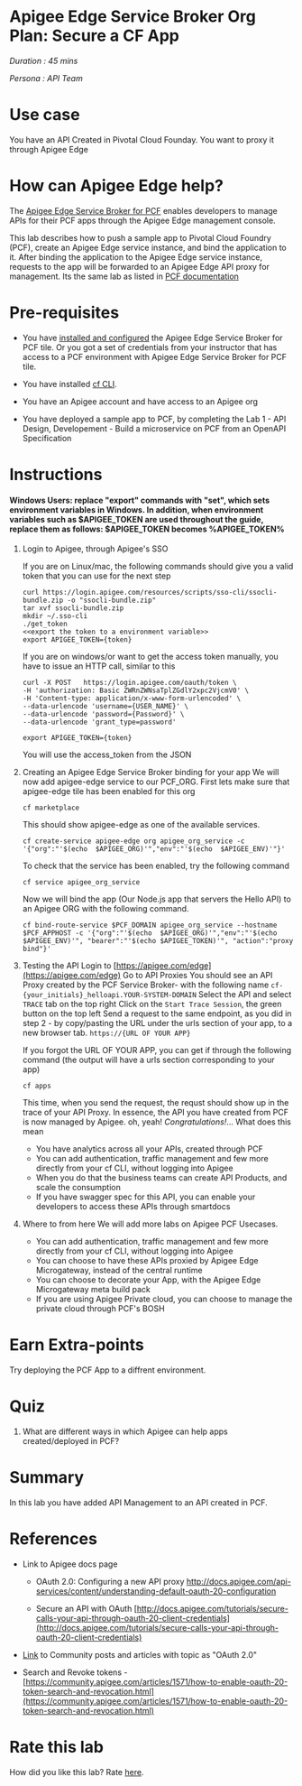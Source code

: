 # Apigee Edge Service Broker Org Plan: Secure a CF App

*Duration : 45 mins*

*Persona : API Team*

# Use case

You have an API Created in Pivotal Cloud Founday. You want to proxy it through Apigee Edge

# How can Apigee Edge help?

The [Apigee Edge Service Broker for PCF](http://docs.pivotal.io/partners/apigee/index.html) enables developers to manage APIs for their PCF apps through the Apigee Edge management console.

This lab describes how to push a sample app to Pivotal Cloud Foundry (PCF), create an Apigee Edge service instance, and bind the application to it. After binding the application to the Apigee Edge service instance, requests to the app will be forwarded to an Apigee Edge API proxy for management. Its the same lab as listed in [PCF documentation](http://docs.pivotal.io/partners/apigee/proxying.html)

# Pre-requisites

* You have [installed and configured](http://docs.pivotal.io/partners/apigee/installing.html) the Apigee Edge Service Broker for PCF tile. Or you got a set of credentials from your instructor that has access to a PCF environment with Apigee Edge Service Broker for PCF tile. 

* You have installed [cf CLI](https://docs.cloudfoundry.org/cf-cli/install-go-cli.html).

* You have an Apigee account and have access to an Apigee org

* You have deployed a sample app to PCF, by completing the Lab 1 - API Design, Developement - Build a microservice on PCF from an OpenAPI Specification 

# Instructions

#### Windows Users: replace "export" commands with "set", which sets environment variables in Windows.  In addition, when environment variables such as $APIGEE_TOKEN are used throughout the guide, replace them as follows: $APIGEE_TOKEN becomes %APIGEE_TOKEN%

1. Login to Apigee, through Apigee's SSO

    If you are on Linux/mac, the following commands should give you a valid token that you can use for the next step
    
    ```
    curl https://login.apigee.com/resources/scripts/sso-cli/ssocli-bundle.zip -o "ssocli-bundle.zip"
    tar xvf ssocli-bundle.zip
    mkdir ~/.sso-cli
    ./get_token
	<<export the token to a environment variable>>
	export APIGEE_TOKEN={token}
    ```
    
    
    If you are on windows/or want to get the access token manually, you have to issue an HTTP call, similar to this
    
    ```
    curl -X POST   https://login.apigee.com/oauth/token \
    -H 'authorization: Basic ZWRnZWNsaTplZGdlY2xpc2VjcmV0' \
    -H 'Content-type: application/x-www-form-urlencoded' \
    --data-urlencode 'username={USER_NAME}' \
    --data-urlencode 'password={Password}' \
    --data-urlencode 'grant_type=password'
	
	export APIGEE_TOKEN={token}
    ```
    
    You will use the access_token from the JSON 
    
2. Creating an Apigee Edge Service Broker binding for your app
    We will now add apigee-edge service to our PCF_ORG.
    First lets make sure that apigee-edge tile has been enabled for this org
    ```
    cf marketplace
    ```
    This should show apigee-edge as one of the available services.
    ```
    cf create-service apigee-edge org apigee_org_service -c '{"org":"'$(echo  $APIGEE_ORG)'","env":"'$(echo  $APIGEE_ENV)'"}'
    ```
    
    To check that the service has been enabled, try the following command
    
    ```
    cf service apigee_org_service
    ```
    Now we will bind the app (Our Node.js app that servers the Hello API) to an Apigee ORG with the following command.
    ```
    cf bind-route-service $PCF_DOMAIN apigee_org_service --hostname $PCF_APPHOST -c '{"org":"'$(echo  $APIGEE_ORG)'","env":"'$(echo  $APIGEE_ENV)'", "bearer":"'$(echo $APIGEE_TOKEN)'", "action":"proxy bind"}'
    ```
	
	


3. Testing the API
    Login to [https://apigee.com/edge](https://apigee.com/edge)
    Go to API Proxies
    You should see an API Proxy created by the PCF Service Broker- with the following name `cf-{your_initials}_helloapi.YOUR-SYSTEM-DOMAIN`
    Select the API and select `TRACE` tab on the top right
    Click on the `Start Trace Session`, the green button on the top left
    Send a request to the same endpoint, as you did in step 2 - by copy/pasting the URL under the urls section of your app, to a new browser tab. `https://{URL OF YOUR APP}`
	
      
    If you forgot the URL OF YOUR APP, you can get if through the following command (the output will have a urls section corresponding to your app)
    ```
    cf apps
    ```
    This time, when you send the request, the requst should show up in the trace of your API Proxy.
    In essence, the API you have created from PCF is now managed by Apigee. oh, yeah! *Congratulations!*...
    What does this mean
    - You have analytics across all your APIs, created through PCF
    - You can add authentication, traffic management and few more directly from your cf CLI, without logging into Apigee
    - When you do that the business teams can create API Products, and scale the consumption
    - If you have swagger spec for this API, you can enable your developers to access these APIs through smartdocs
    
4. Where to from here
    We will add more labs on Apigee PCF Usecases. 
    - You can add authentication, traffic management and few more directly from your cf CLI, without logging into Apigee
    - You can choose to have these APIs proxied by Apigee Edge Microgateway, instead of the central runtime
    - You can choose to decorate your App, with the Apigee Edge Microgateway meta build pack
    - If you are using Apigee Private cloud, you can choose to manage the private cloud through PCF's BOSH


# Earn Extra-points

Try deploying the PCF App to a diffrent environment.

# Quiz

1. What are different ways in which Apigee can help apps created/deployed in PCF?


# Summary

In this lab you have added API Management to an API created in PCF.

# References

* Link to Apigee docs page

    * OAuth 2.0: Configuring a new API proxy [http://docs.apigee.com/api-services/content/understanding-default-oauth-20-configuration ](http://docs.apigee.com/api-services/content/understanding-default-oauth-20-configuration)

    * Secure an API with OAuth [http://docs.apigee.com/tutorials/secure-calls-your-api-through-oauth-20-client-credentials](http://docs.apigee.com/tutorials/secure-calls-your-api-through-oauth-20-client-credentials) 

* [Link](https://community.apigee.com/topics/oauth+2.0.html) to Community posts and articles with topic as "OAuth 2.0" 

* Search and Revoke tokens - [https://community.apigee.com/articles/1571/how-to-enable-oauth-20-token-search-and-revocation.html](https://community.apigee.com/articles/1571/how-to-enable-oauth-20-token-search-and-revocation.html)

# Rate this lab

How did you like this lab? Rate [here](https://docs.google.com/forms/d/e/1FAIpQLSf048tEsGEfy6f6B0dd3ujg5MrkBgmcXKf9zVzgIubHtTEwnw/viewform?c=0&w=1).

